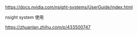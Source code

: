 



https://docs.nvidia.com/nsight-systems/UserGuide/index.html





nsight system 使用

https://zhuanlan.zhihu.com/p/433500747

